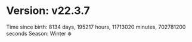 # Version: v22.3.7
Time since birth: 8134 days, 195217 hours, 11713020 minutes, 702781200 seconds
Season: Winter ❄️
